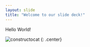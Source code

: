 ```yaml
---
layout: slide
title: "Welcome to our slide deck!"
---
```


Hello World!

![constructocat](https://octodex.github.com/images/constructocat2.jpg)
{: .center}
